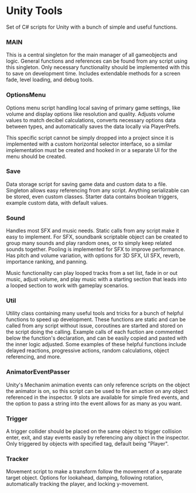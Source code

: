 # Unity Tools
Set of C# scripts for Unity with a bunch of simple and useful functions.


### MAIN
This is a central singleton for the main manager of all gameobjects and logic. General functions and references can be found from any script using this singleton. Only necessary functionality should be implemented with this to save on development time. Includes extendable methods for a screen fade, level loading, and debug tools.

### OptionsMenu
Options menu script handling local saving of primary game settings, like volume and display options like resolution and quality. Adjusts volume values to match decibel calculations, converts necessary options data between types, and automatically saves the data locally via PlayerPrefs. 

This specific script cannot be simply dropped into a project since it is implemented with a custom horizontal selector interface, so a similar implementation must be created and hooked in or a separate UI for the menu should be created.

### Save
Data storage script for saving game data and custom data to a file. Singleton allows easy referencing from any script. Anything serializable can be stored, even custom classes. Starter data contains boolean triggers, example custom data, with default values.

### Sound
Handles most SFX and music needs. Static calls from any script make it easy to implement. For SFX, soundbank scriptable object can be created to group many sounds and play random ones, or to simply keep related sounds together. Pooling is implemented for SFX to improve performance. Has pitch and volume variation, with options for 3D SFX, UI SFX, reverb, importance ranking, and panning.

Music functionality can play looped tracks from a set list, fade in or out music, adjust volume, and play music with a starting section that leads into a looped section to work with gameplay scenarios.

### Util
Utility class containing many useful tools and tricks for a bunch of helpful functions to speed up development. These functions are static and can be called from any script without issue, coroutines are started and stored on the script doing the calling. Example calls of each fuction are commented below the function's declaration, and can be easily copied and pasted with the inner logic adjusted. Some examples of these helpful functions include delayed reactions, progressive actions, random calculations, object referencing, and more. 

### AnimatorEventPasser
Unity's Mechanim animation events can only reference scripts on the object the animator is on, so this script can be used to fire an action on any object referenced in the inspector. 9 slots are available for simple fired events, and the option to pass a string into the event allows for as many as you want.

### Trigger
A trigger collider should be placed on the same object to trigger collision enter, exit, and stay events easily by referencing any object in the inspector. Only triggered by objects with specified tag, default being "Player".

### Tracker
Movement script to make a transform follow the movement of a separate target object. Options for lookahead, damping, following rotation, automatically tracking the player, and locking y-movement.
